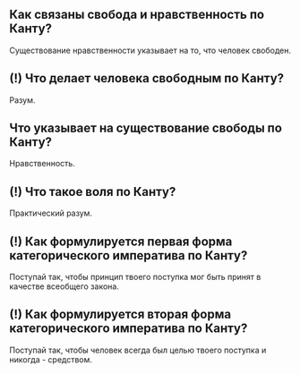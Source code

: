 ## Как связаны свобода и нравственность по Канту?
Существование нравственности указывает на то, что человек свободен.

## (!) Что делает человека свободным по Канту?
Разум.

## Что указывает на существование свободы по Канту?
Нравственность.

## (!) Что такое воля по Канту?
Практический разум.

## (!) Как формулируется первая форма категорического императива по Канту?
Поступай так, чтобы принцип твоего поступка мог быть принят в качестве всеобщего закона.

## (!) Как формулируется вторая форма категорического императива по Канту?
Поступай так, чтобы человек всегда был целью твоего поступка и никогда - средством.
